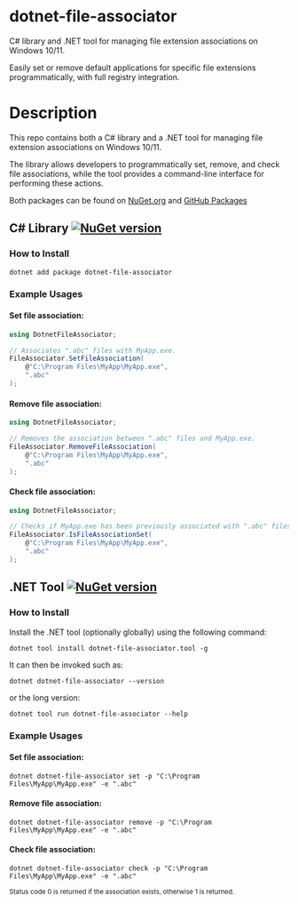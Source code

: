 # dotnet-file-associator 

C# library and .NET tool for managing file extension associations on Windows 10/11.

Easily set or remove default applications for specific file extensions programmatically, with full registry integration.

# Description

This repo contains both a C# library and a .NET tool for managing file extension associations on Windows 10/11. 

The library allows developers to programmatically set, remove, and check file associations, while the tool provides a command-line interface for performing these actions.

Both packages can be found on [NuGet.org](https://www.nuget.org/profiles/mukunku) and [GitHub Packages](https://github.com/mukunku?tab=packages&repo_name=dotnet-file-associator)

## C# Library [![NuGet version](https://badge.fury.io/nu/dotnet-file-associator.svg?icon=si%3Anuget)](https://www.nuget.org/packages/dotnet-file-associator)

### How to Install

```shell
dotnet add package dotnet-file-associator
```

### Example Usages

#### Set file association:

```csharp
using DotnetFileAssociator;

// Associates ".abc" files with MyApp.exe.
FileAssociator.SetFileAssociation(
    @"C:\Program Files\MyApp\MyApp.exe",
    ".abc"
);
```

#### Remove file association:

```csharp
using DotnetFileAssociator;

// Removes the association between ".abc" files and MyApp.exe.
FileAssociator.RemoveFileAssociation(
    @"C:\Program Files\MyApp\MyApp.exe",
    ".abc"
);
```

#### Check file association:
```csharp
using DotnetFileAssociator;

// Checks if MyApp.exe has been previously associated with ".abc" files.
FileAssociator.IsFileAssociationSet(
    @"C:\Program Files\MyApp\MyApp.exe",
    ".abc"
);
```

## .NET Tool [![NuGet version](https://badge.fury.io/nu/dotnet-file-associator.tool.svg?icon=si%3Anuget)](https://www.nuget.org/packages/dotnet-file-associator.tool)

### How to Install

Install the .NET tool (optionally globally) using the following command:
```shell
dotnet tool install dotnet-file-associator.tool -g
```

It can then be invoked such as:
```shell
dotnet dotnet-file-associator --version
```
or the long version:
```shell
dotnet tool run dotnet-file-associator --help
```

### Example Usages

#### Set file association:
```shell
dotnet dotnet-file-associator set -p "C:\Program Files\MyApp\MyApp.exe" -e ".abc"
```

#### Remove file association:
```shell
dotnet dotnet-file-associator remove -p "C:\Program Files\MyApp\MyApp.exe" -e ".abc"
```

#### Check file association:
```shell
dotnet dotnet-file-associator check -p "C:\Program Files\MyApp\MyApp.exe" -e ".abc"
```
<sub>Status code 0 is returned if the association exists, otherwise 1 is returned.</sub>